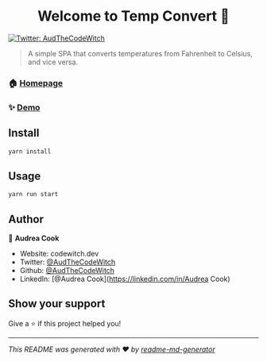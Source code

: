 <h1 align="center">Welcome to Temp Convert 👋</h1>
<p>
  <a href="https://twitter.com/AudTheCodeWitch" target="_blank">
    <img alt="Twitter: AudTheCodeWitch" src="https://img.shields.io/twitter/follow/AudTheCodeWitch.svg?style=social" />
  </a>
</p>

> A simple SPA that converts temperatures from Fahrenheit to Celsius, and vice versa.

### 🏠 [Homepage](site.com)

### ✨ [Demo](site.com)

## Install

```sh
yarn install
```

## Usage

```sh
yarn run start
```

## Author

👤 **Audrea Cook**

* Website: codewitch.dev
* Twitter: [@AudTheCodeWitch](https://twitter.com/AudTheCodeWitch)
* Github: [@AudTheCodeWitch](https://github.com/AudTheCodeWitch)
* LinkedIn: [@Audrea Cook](https://linkedin.com/in/Audrea Cook)

## Show your support

Give a ⭐️ if this project helped you!

***
_This README was generated with ❤️ by [readme-md-generator](https://github.com/kefranabg/readme-md-generator)_